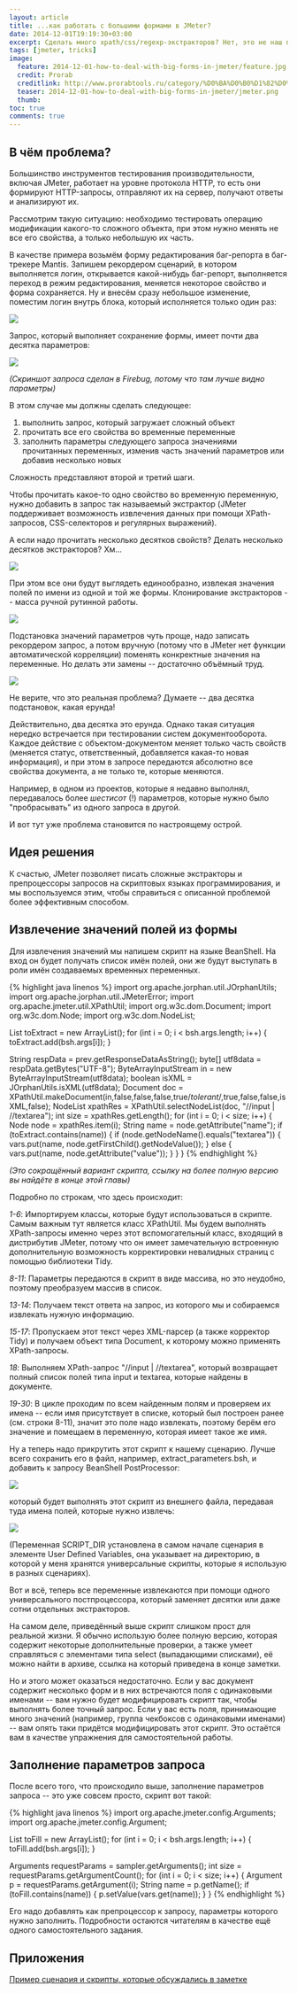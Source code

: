 ```yaml
---
layout: article
title: ...как работать с большими формами в JMeter?
date: 2014-12-01T19:19:30+03:00
excerpt: Сделать много xpath/css/regexp-экстракторов? Нет, это не наш путь! Надо реализовать универсальный экстрактор, который извлекает значения в цикле.
tags: [jmeter, tricks]
image:
  feature: 2014-12-01-how-to-deal-with-big-forms-in-jmeter/feature.jpg
  credit: Prorab
  creditlink: http://www.prorabtools.ru/category/%D0%BA%D0%B0%D1%82%D0%B5%D0%B3%D0%BE%D1%80%D0%B8%D1%8F/%D0%BA%D1%83%D1%81%D1%82%D0%BE%D1%80%D0%B5%D0%B7-%D1%8D%D0%BB%D0%B5%D0%BA%D1%82%D1%80%D0%B8%D1%87%D0%B5%D1%81%D0%BA%D0%B8%D0%B9/%D0%BA%D1%83%D1%81%D1%82%D0%BE%D1%80%D0%B5%D0%B7-%D1%8D%D0%BB%D0%B5%D0%BA%D1%82%D1%80%D0%B8%D1%87%D0%B5%D1%81%D0%BA%D0%B8%D0%B9-prorab-ht-600l51
  teaser: 2014-12-01-how-to-deal-with-big-forms-in-jmeter/jmeter.png
  thumb:
toc: true
comments: true
---
```

## В чём проблема?

Большинство инструментов тестирования производительности, включая JMeter, работает на уровне протокола HTTP, то есть они формируют HTTP-запросы, отправляют их на сервер, получают ответы и анализируют их.

Рассмотрим такую ситуацию: необходимо тестировать операцию модификации какого-то сложного объекта, при этом нужно менять не все его свойства, а только небольшую их часть.

В качестве примера возьмём форму редактирования баг-репорта в баг-трекере Mantis. Запишем рекордером сценарий, в котором выполняется логин, открывается какой-нибудь баг-репорт, выполняется переход в режим редактирования, меняется некоторое свойство и форма сохраняется. Ну и внесём сразу небольшое изменение, поместим логин внутрь блока, который исполняется только один раз:

![](/images/2014-12-01-how-to-deal-with-big-forms-in-jmeter/scenario.png)

Запрос, который выполняет сохранение формы, имеет почти два десятка параметров:

![](/images/2014-12-01-how-to-deal-with-big-forms-in-jmeter/post.png)

_(Скриншот запроса сделан в Firebug, потому что там лучше видно параметры)_

В этом случае мы должны сделать следующее:

1. выполнить запрос, который загружает сложный объект
2. прочитать все его свойства во временные переменные
3. заполнить параметры следующего запроса значениями прочитанных переменных, изменив часть значений параметров или добавив несколько новых

Сложность представляют второй и третий шаги.

Чтобы прочитать какое-то одно свойство во временную переменную, нужно добавить в запрос так называемый экстрактор (JMeter поддерживает возможность извлечения данных при помощи XPath-запросов, CSS-селекторов и регулярных выражений).

А если надо прочитать несколько десятков свойств? Делать несколько десятков экстракторов? Хм...

![](/images/2014-12-01-how-to-deal-with-big-forms-in-jmeter/extractors.png)

При этом все они будут выглядеть единообразно, извлекая значения полей по имени из одной и той же формы. Клонирование экстракторов -- масса ручной рутинной работы.

![](/images/2014-12-01-how-to-deal-with-big-forms-in-jmeter/extractor.png)

Подстановка значений параметров чуть проще, надо записать рекордером запрос, а потом вручную (потому что в JMeter нет функции автоматической корреляции) поменять конкректные значения на переменные. Но делать эти замены -- достаточно объёмный труд.

![](/images/2014-12-01-how-to-deal-with-big-forms-in-jmeter/post_parameters.png)

Не верите, что это реальная проблема? Думаете -- два десятка подстановок, какая ерунда!

Действительно, два десятка это ерунда. Однако такая ситуация нередко встречается при тестировании систем документооборота. Каждое действие с объектом-документом меняет только часть свойств (меняется статус, ответственный, добавляется какая-то новая информация), и при этом в запросе передаются абсолютно все свойства документа, а не только те, которые меняются.

Например, в одном из проектов, которые я недавно выполнял, передавалось более _шестисот_ (!) параметров, которые нужно было "пробрасывать" из одного запроса в другой.

И вот тут уже проблема становится по настроящему острой.

## Идея решения

К счастью, JMeter позволяет писать сложные экстракторы и препроцессоры запросов на скриптовых языках программирования, и мы воспользуемся этим, чтобы справиться с описанной проблемой более эффективным способом.

## Извлечение значений полей из формы

Для извлечения значений мы напишем скрипт на языке BeanShell. На вход он будет получать список имён полей, они же будут выступать в роли имён создаваемых временных переменных.

{% highlight java linenos %}
import org.apache.jorphan.util.JOrphanUtils;
import org.apache.jorphan.util.JMeterError;
import org.apache.jmeter.util.XPathUtil;
import org.w3c.dom.Document;
import org.w3c.dom.Node;
import org.w3c.dom.NodeList;

List toExtract = new ArrayList();
for (int i = 0; i < bsh.args.length; i++) {
  toExtract.add(bsh.args[i]);
}

String respData = prev.getResponseDataAsString();
byte[] utf8data = respData.getBytes("UTF-8");
ByteArrayInputStream in = new ByteArrayInputStream(utf8data);
boolean isXML = JOrphanUtils.isXML(utf8data);
Document doc = XPathUtil.makeDocument(in,false,false,false,true/*tolerant*/,true,false,false,isXML,false);
NodeList xpathRes = XPathUtil.selectNodeList(doc, "//input | //textarea");
int size = xpathRes.getLength();
for (int i = 0; i < size; i++) {
  Node node = xpathRes.item(i);
  String name = node.getAttribute("name");
  if (toExtract.contains(name)) {
    if (node.getNodeName().equals("textarea")) {
      vars.put(name, node.getFirstChild().getNodeValue());
    } else {
      vars.put(name, node.getAttribute("value"));
    }
  }
}
{% endhighlight %}

_(Это сокращённый вариант скрипта, ссылку на более полную версию вы найдёте в конце этой главы)_

Подробно по строкам, что здесь происходит:

_1-6_: Импортируем классы, которые будут использоваться в скрипте. Самым важным тут является класс XPathUtil. Мы будем выполнять XPath-запросы именно через этот вспомогательный класс, входящий в дистрибутив JMeter, потому что он имеет замечательную встроенную дополнительную возможность корректировки невалидных страниц с помощью библиотеки Tidy.

_8-11_: Параметры передаются в скрипт в виде массива, но это неудобно, поэтому преобразуем массив в список.

_13-14_: Получаем текст ответа на запрос, из которого мы и собираемся извлекать нужную информацию.

_15-17_: Пропускаем этот текст через XML-парсер (а также корректор Tidy) и получаем объект типа Document, к которому можно применять XPath-запросы.

_18_: Выполняем XPath-запрос "//input \| //textarea", который возвращает полный список полей типа input и textarea, которые найдены в документе.

_19-30_: В цикле проходим по всем найденным полям и проверяем их имена -- если имя присутствует в списке, который был построен ранее (см. строки 8-11), значит это поле надо извлекать, поэтому берём его значение и помещаем в переменную, которая имеет такое же имя.

Ну а теперь надо прикрутить этот скрипт к нашему сценарию. Лучше всего сохранить его в файл, например, extract_parameters.bsh, и добавить к запросу BeanShell PostProcessor:

![](/images/2014-12-01-how-to-deal-with-big-forms-in-jmeter/postprocessor.png)

который будет выполнять этот скрипт из внешнего файла, передавая туда имена полей, которые нужно извлечь:

![](/images/2014-12-01-how-to-deal-with-big-forms-in-jmeter/external.png)

(Переменная SCRIPT_DIR установлена в самом начале сценария в элементе User Defined Variables, она указывает на директорию, в которой у меня хранятся универсальные скрипты, которые я использую в разных сценариях).

Вот и всё, теперь все переменные извлекаются при помощи одного универсального постпроцессора, который заменяет десятки или даже сотни отдельных экстракторов.

На самом деле, приведённый выше скрипт слишком прост для реальной жизни. Я обычно использую более полную версию, которая содержит некоторые дополнительные проверки, а также умеет справляться с элементами типа select (выпадающими списками), её можно найти в архиве, ссылка на который приведена в конце заметки.

Но и этого может оказаться недостаточно. Если у вас документ содержит несколько форм и в них встречаются поля с одинаковыми именами -- вам нужно будет модифицировать скрипт так, чтобы выполнять более точный запрос. Если у вас есть поля, принимающие много значений (например, группа чекбоксов с одинаковыми именами) -- вам опять таки придётся модифицировать этот скрипт. Это остаётся вам в качестве упражнения для самостоятельной работы.

## Заполнение параметров запроса

После всего того, что происходило выше, заполнение параметров запроса -- это уже совсем просто, скрипт вот такой:

{% highlight java linenos %}
import org.apache.jmeter.config.Arguments;
import org.apache.jmeter.config.Argument;

List toFill = new ArrayList();
for (int i = 0; i < bsh.args.length; i++) {
  toFill.add(bsh.args[i]);
}

Arguments requestParams = sampler.getArguments();
int size = requestParams.getArgumentCount();
for (int i = 0; i < size; i++) {
  Argument p = requestParams.getArgument(i);
  String name = p.getName();
  if (toFill.contains(name)) {
    p.setValue(vars.get(name));
  }
}
{% endhighlight %}

Его надо добавлять как препроцессор к запросу, параметры которого нужно заполнить. Подробности остаются читателям в качестве ещё одного самостоятельного задания.

## Приложения

[Пример сценария и скрипты, которые обсуждались в заметке](/files/2014-12-01-how-to-deal-with-big-forms-in-jmeter/mantis.zip)